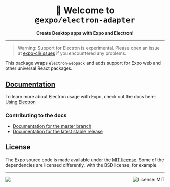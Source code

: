 <!-- Title -->
<h1 align="center">
👋 Welcome to <br/><code>@expo/electron-adapter</code>
</h1>

<!-- Header -->

<p align="center">
    <b>Create Desktop apps with Expo and Electron!</b>
</p>

---

> Warning: Support for Electron is experimental. Please open an issue at [expo-cli/issues][expo-cli-issues] if you encountered any problems.

This package wraps `electron-webpack` and adds support for Expo web and other universal React packages.

## [Documentation][docs]

To learn more about Electron usage with Expo, check out the docs here: [Using Electron][docs]

### Contributing to the docs

- [Documentation for the master branch][master-docs]
- [Documentation for the latest stable release][docs]

## License

The Expo source code is made available under the [MIT license](LICENSE). Some of the dependencies are licensed differently, with the BSD license, for example.

<!-- Footer -->

---

<p>
    <a aria-label="sponsored by expo" href="http://expo.io">
        <img src="https://img.shields.io/badge/Community-Expo-4630EB.svg?style=for-the-badge&logo=EXPO&labelColor=000&logoColor=fff" target="_blank" />
    </a>
    <a aria-label="expo electron-adapter is free to use" href="/LICENSE" target="_blank">
        <img align="right" alt="License: MIT" src="https://img.shields.io/badge/License-MIT-success.svg?style=for-the-badge&color=33CC12" target="_blank" />
    </a>
</p>

[docs]: https://docs.expo.io/guides/using-electron/
[master-docs]: https://github.com/expo/expo/blob/master/docs/pages/versions/unversioned/guides/using-electron.md
[expo-cli-issues]: https://github.com/expo/expo-cli/issues

